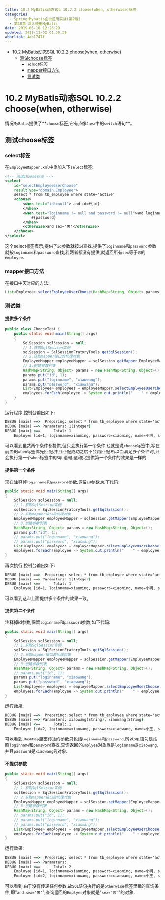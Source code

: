 ```yaml
---
title: 10.2 MyBatis动态SQL 10.2.2 choose(when, otherwise)标签
categories: 
  - Spring+Mybatis企业应用实战(第2版)
  - 第10章 深入使用MyBatis
date: 2019-06-10 12:26:29
updated: 2019-11-02 01:38:59
abbrlink: 4ab1747f
---
```

- [10.2 MyBatis动态SQL 10.2.2 choose(when, otherwise)](/ReadingNotes/4ab1747f/#10-2-MyBatis动态SQL-10-2-2-choose-when,-otherwise)
    - [测试choose标签](/ReadingNotes/4ab1747f/#测试choose标签)
        - [select标签](/ReadingNotes/4ab1747f/#select标签)
        - [mapper接口方法](/ReadingNotes/4ab1747f/#mapper接口方法)
        - [测试类](/ReadingNotes/4ab1747f/#测试类)

<!--more-->
<script src="https://cdn.bootcss.com/jquery/3.4.0/jquery.slim.min.js"></script>
<script>$(document).ready(function () {$(".post-body > ul:nth-child(1)").hide();});</script>

<!--end-->
# 10.2 MyBatis动态SQL 10.2.2 choose(when, otherwise) #
情况`MyBatis`提供了**`choose`标签,它有点像`Java`中的`switch`语句**。
## 测试choose标签 ##
### select标签 ###
在`EmployeeMapper.xml`中添加入下`select`标签:
```xml
<!-- 测试choose标签 -->
<select
    id="selectEmployeeUserChoose"
    resultType="domain.Employee">
    select * from tb_employee where state='active'
    <choose>
        <when test="id!=null"> and id=#{id}
        </when>
        <when test="loginname != null and password != null">and loginname = #{loginname} and password =
            #{password}
        </when>
        <otherwise>and sex='男'</otherwise>
    </choose>
</select>
```
这个select标签表示,提供了`id`参数就按`id`查找,提供了`loginname`和`password`参数就按`loginname`和`password`查找,若两者都没有提供,就返回所有`sex`等于`男`的`Employee`.
### mapper接口方法 ###
在接口中天对应的方法:
```java
List<Employee> selectEmployeeUserChoose(HashMap<String, Object> params);
```
### 测试类 ###
#### 提供多个条件 ####
```java
public class ChooseTest {
    public static void main(String[] args)
    {
        SqlSession sqlSession = null;
        // 1.获取SqlSession实例
        sqlSession = SqlSessionFratoryTools.getSqlSession();
        // 2.获取mapper接口的代理对象
        EmployeeMapper employeeMapper = sqlSession.getMapper(EmployeeMapper.class);
        // 3.创建参数列表
        HashMap<String, Object> params = new HashMap<String, Object>();
        params.put("id", 1);
        params.put("loginname", "xiaowang");
        params.put("password", "xiaowang");
        List<Employee> employees = employeeMapper.selectEmployeeUserChoose(params);
        employees.forEach(employee -> System.out.println("    " + employee));
    }
}
```
运行程序,控制台输出如下:
```cmd
DEBUG [main] ==>  Preparing: select * from tb_employee where state='active' and id=? 
DEBUG [main] ==> Parameters: 1(Integer)
DEBUG [main] <==      Total: 1
    Employee [id=1, loginname=xiaoming, password=xiaoming, name=小明, sex=男, age=19, phone=123456789123, sal=9800.0, state=active]
```
可以看到虽然两个条件都提供,但只会执行第一个条件.也就是说`choose`标签中,写在前面的`when`标签优先匹配.并且匹配成功之后不会再匹配.所以当满足多个条件时,只会执行第一个`when`标签中的`SQL`语句.这和只提供第一个条件的效果是一样的.
#### 提供第一个条件 ####
现在注释掉`loginname`和`password`参数,保留`id`参数,如下代码:
```java
public static void main(String[] args)
{
    SqlSession sqlSession = null;
    // 1.获取SqlSession实例
    sqlSession = SqlSessionFratoryTools.getSqlSession();
    // 2.获取mapper接口的代理对象
    EmployeeMapper employeeMapper = sqlSession.getMapper(EmployeeMapper.class);
    // 3.创建参数列表
    HashMap<String, Object> params = new HashMap<String, Object>();
    params.put("id", 1);
    // params.put("loginname", "xiaowang");
    // params.put("password", "xiaowang");
    List<Employee> employees = employeeMapper.selectEmployeeUserChoose(params);
    employees.forEach(employee -> System.out.println("    " + employee));
}
```
再次执行,控制台输出如下:
```cmd
DEBUG [main] ==>  Preparing: select * from tb_employee where state='active' and id=? 
DEBUG [main] ==> Parameters: 1(Integer)
DEBUG [main] <==      Total: 1
    Employee [id=1, loginname=xiaoming, password=xiaoming, name=小明, sex=男, age=19, phone=123456789123, sal=9800.0, state=active]
```
可以看到这和上面提供多个条件的效果一致。
#### 提供第二个条件 ####
注释掉id参数,保留`loginname`和`password`参数,如下代码:
```java
public static void main(String[] args)
{
    SqlSession sqlSession = null;
    // 1.获取SqlSession实例
    sqlSession = SqlSessionFratoryTools.getSqlSession();
    // 2.获取mapper接口的代理对象
    EmployeeMapper employeeMapper = sqlSession.getMapper(EmployeeMapper.class);
    // 3.创建参数列表
    HashMap<String, Object> params = new HashMap<String, Object>();
    // params.put("id", 1);
    params.put("loginname", "xiaowang");
    params.put("password", "xiaowang");
    List<Employee> employees = employeeMapper.selectEmployeeUserChoose(params);
    employees.forEach(employee -> System.out.println("    " + employee));
}
```
运行效果:
```cmd
DEBUG [main] ==>  Preparing: select * from tb_employee where state='active' and loginname = ? and password = ? 
DEBUG [main] ==> Parameters: xiaowang(String), xiaowang(String)
DEBUG [main] <==      Total: 1
    Employee [id=2, loginname=xiaowang, password=xiaowang, name=小王, sex=男, age=21, phone=123456789123, sal=6800.0, state=active]
```
可以看到,`HashMap`里面传递的参数只包括`loginname`和`password`,所以`SQL`语句是按照`loginname`和`password`查找,查询返回的`Emplyee`对象就是`loginname`是`xiaowang`,并且`password`是`xiaowang`的对象.
#### 不提供参数 ####
```java
public static void main(String[] args)
{
    SqlSession sqlSession = null;
    // 1.获取SqlSession实例
    sqlSession = SqlSessionFratoryTools.getSqlSession();
    // 2.获取mapper接口的代理对象
    EmployeeMapper employeeMapper = sqlSession.getMapper(EmployeeMapper.class);
    // 3.创建参数列表
    HashMap<String, Object> params = new HashMap<String, Object>();
    // params.put("id", 1);
    // params.put("loginname", "xiaowang");
    // params.put("password", "xiaowang");
    List<Employee> employees = employeeMapper.selectEmployeeUserChoose(params);
    employees.forEach(employee -> System.out.println("    " + employee));
}
```
运行效果:
```cmd
DEBUG [main] ==>  Preparing: select * from tb_employee where state='active' and sex='男' 
DEBUG [main] ==> Parameters: 
DEBUG [main] <==      Total: 2
    Employee [id=1, loginname=xiaoming, password=xiaoming, name=小明, sex=男, age=19, phone=123456789123, sal=9800.0, state=active]
    Employee [id=2, loginname=xiaowang, password=xiaowang, name=小王, sex=男, age=21, phone=123456789123, sal=6800.0, state=active]

```
可以看到,由于没有传递任何参数,故`SQL`语句执行的是`otherwise`标签里面的查询条件,即"`and sex='男'`",查询返回的`Emplyee`对象就是"`sex='男'`"的对象.

